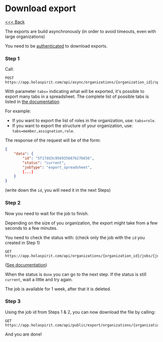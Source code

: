 Download export
===============

[<<< Back](README.md)

The exports are build asynchronously (in order to avoid timeouts, even with large organizations)

You need to be [authenticated](api.md) to download exports.

### Step 1

Call:

```
POST https://app.holaspirit.com/api/async/organizations/{organization_id}/spreadsheet
```

With parameter `tabs=` indicating what will be exported, it's possible to export many tabs in a spreadsheet. The complete list of possible tabs is listed in [the documentation](https://app.holaspirit.com/api/doc/async#post--api-async-organizations-{organization_id}-spreadsheet)

For example: 

* If you want to export the list of roles in the organization, use: `tabs=role`.
* If you want to export the structure of your organization, use: `tabs=member,assignation,role`.

The response of the request will be of the form:

```json
{
    "data": {
        "id": "5f17dd3c956935687627b656",
        "status": "current",
        "jobType": "export_spreadsheet",        
        [...]
    }
}
```
(write down the `id`, you will need it in the next Steps)

### Step 2

Now you need to wait for the job to finish.

Depending on the size of you organization, the export might take from a few seconds to a few minutes.

You need to check the status with: (check only the job with the `id` you created in Step 1)

```
GET https://app.holaspirit.com/api/organizations/{organization_id}/jobs/{job_id}
```
([See documentation](https://app.holaspirit.com/api/doc/organization#get--api-organizations-{organization_id}-jobs-{job_id}))

When the status is `done` you can go to the next step. If the status is still `current`, wait a little and try again.

The job is available for 1 week, after that it is deleted.

### Step 3

Using the job id from Steps 1 & 2, you can now download the file by calling:

```
GET https://app.holaspirit.com/api/public/export/organizations/{organization_id}/jobs/{job_id}/download
```

And you are done!
